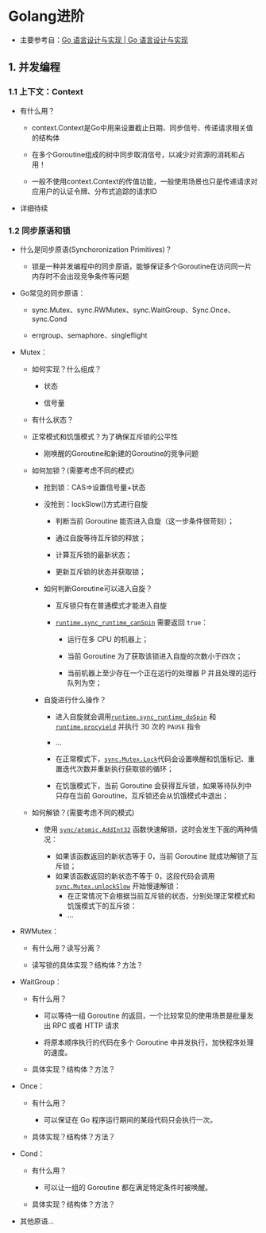 # Golang进阶

- 主要参考自：[Go 语言设计与实现 | Go 语言设计与实现](https://draveness.me/golang/)

## 1. 并发编程

### 1.1 上下文：Context

- 有什么用？
  
  - context.Context是Go中用来设置截止日期、同步信号、传递请求相关值的结构体
  
  - 在多个Goroutine组成的树中同步取消信号，以减少对资源的消耗和占用！
  
  - 一般不使用context.Context的传值功能，一般使用场景也只是传递请求对应用户的认证令牌、分布式追踪的请求ID

- 详细待续

### 1.2 同步原语和锁

- 什么是同步原语(Synchoronization Primitives)？
  
  - 锁是一种并发编程中的同步原语，能够保证多个Goroutine在访问同一片内存时不会出现竞争条件等问题

- Go常见的同步原语：
  
  - sync.Mutex、sync.RWMutex、sync.WaitGroup、Sync.Once、sync.Cond
  
  - errgroup、semaphore、singleflight

- Mutex：
  
  - 如何实现？什么组成？
    
    - 状态
    
    - 信号量
  
  - 有什么状态？
  
  - 正常模式和饥饿模式？为了确保互斥锁的公平性
    
    - 刚唤醒的Goroutine和新建的Goroutine的竞争问题
  
  - 如何加锁？(需要考虑不同的模式)
    
    - 抢到锁：CAS=>设置信号量+状态
    
    - 没抢到：lockSlow()方式进行自旋
      
      - 判断当前 Goroutine 能否进入自旋（这一步条件很苛刻）；
      
      - 通过自旋等待互斥锁的释放；
      
      - 计算互斥锁的最新状态；
      
      - 更新互斥锁的状态并获取锁；
    
    - 如何判断Goroutine可以进入自旋？
      
      - 互斥锁只有在普通模式才能进入自旋
      
      - [`runtime.sync_runtime_canSpin`](https://draveness.me/golang/tree/runtime.sync_runtime_canSpin) 需要返回 `true`：
        
        - 运行在多 CPU 的机器上；
        
        - 当前 Goroutine 为了获取该锁进入自旋的次数小于四次；
        
        - 当前机器上至少存在一个正在运行的处理器 P 并且处理的运行队列为空；
    
    - 自旋进行什么操作？
      
      - 进入自旋就会调用[`runtime.sync_runtime_doSpin`](https://draveness.me/golang/tree/runtime.sync_runtime_doSpin) 和[`runtime.procyield`](https://draveness.me/golang/tree/runtime.procyield) 并执行 30 次的 `PAUSE` 指令
      
      - ...
      
      - 在正常模式下，[`sync.Mutex.Lock`](https://draveness.me/golang/tree/sync.Mutex.Lock)代码会设置唤醒和饥饿标记、重置迭代次数并重新执行获取锁的循环；
      
      - 在饥饿模式下，当前 Goroutine 会获得互斥锁，如果等待队列中只存在当前 Goroutine，互斥锁还会从饥饿模式中退出；
  
  - 如何解锁？(需要考虑不同的模式)
    
    - 使用 [`sync/atomic.AddInt32`](https://draveness.me/golang/tree/sync/atomic.AddInt32) 函数快速解锁，这时会发生下面的两种情况：
      
      - 如果该函数返回的新状态等于 0，当前 Goroutine 就成功解锁了互斥锁；
      - 如果该函数返回的新状态不等于 0，这段代码会调用 [`sync.Mutex.unlockSlow`](https://draveness.me/golang/tree/sync.Mutex.unlockSlow) 开始慢速解锁：
        - 在正常情况下会根据当前互斥锁的状态，分别处理正常模式和饥饿模式下的互斥锁：
        - ...

- RWMutex：
  
  - 有什么用？读写分离？
  
  - 读写锁的具体实现？结构体？方法？

- WaitGroup：
  
  - 有什么用？
    
    - 可以等待一组 Goroutine 的返回，一个比较常见的使用场景是批量发出 RPC 或者 HTTP 请求
    
    - 将原本顺序执行的代码在多个 Goroutine 中并发执行，加快程序处理的速度。
  
  - 具体实现？结构体？方法？

- Once：
  
  - 有什么用？
    
    - 可以保证在 Go 程序运行期间的某段代码只会执行一次。
  
  - 具体实现？结构体？方法？

- Cond：
  
  - 有什么用？
    
    - 可以让一组的 Goroutine 都在满足特定条件时被唤醒。
  
  - 具体实现？结构体？方法？

- 其他原语...
